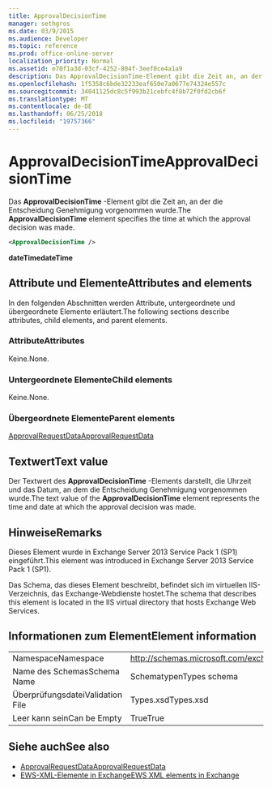 ```yaml
---
title: ApprovalDecisionTime
manager: sethgros
ms.date: 03/9/2015
ms.audience: Developer
ms.topic: reference
ms.prod: office-online-server
localization_priority: Normal
ms.assetid: e70f1a3d-03cf-4252-804f-3eef0ce4a1a9
description: Das ApprovalDecisionTime-Element gibt die Zeit an, an der die Entscheidung Genehmigung vorgenommen wurde.
ms.openlocfilehash: 1f5358c6bde32233eaf650e7a0677e74324e557c
ms.sourcegitcommit: 34041125dc8c5f993b21cebfc4f8b72f0fd2cb6f
ms.translationtype: MT
ms.contentlocale: de-DE
ms.lasthandoff: 06/25/2018
ms.locfileid: "19757366"
---
```

# <a name="approvaldecisiontime"></a><span data-ttu-id="10bb0-103">ApprovalDecisionTime</span><span class="sxs-lookup"><span data-stu-id="10bb0-103">ApprovalDecisionTime</span></span>

<span data-ttu-id="10bb0-104">Das **ApprovalDecisionTime** -Element gibt die Zeit an, an der die Entscheidung Genehmigung vorgenommen wurde.</span><span class="sxs-lookup"><span data-stu-id="10bb0-104">The **ApprovalDecisionTime** element specifies the time at which the approval decision was made.</span></span> 
  
```XML
<ApprovalDecisionTime />
```

 <span data-ttu-id="10bb0-105">**dateTime**</span><span class="sxs-lookup"><span data-stu-id="10bb0-105">**dateTime**</span></span>
## <a name="attributes-and-elements"></a><span data-ttu-id="10bb0-106">Attribute und Elemente</span><span class="sxs-lookup"><span data-stu-id="10bb0-106">Attributes and elements</span></span>

<span data-ttu-id="10bb0-107">In den folgenden Abschnitten werden Attribute, untergeordnete und übergeordnete Elemente erläutert.</span><span class="sxs-lookup"><span data-stu-id="10bb0-107">The following sections describe attributes, child elements, and parent elements.</span></span>
  
### <a name="attributes"></a><span data-ttu-id="10bb0-108">Attribute</span><span class="sxs-lookup"><span data-stu-id="10bb0-108">Attributes</span></span>

<span data-ttu-id="10bb0-109">Keine.</span><span class="sxs-lookup"><span data-stu-id="10bb0-109">None.</span></span>
  
### <a name="child-elements"></a><span data-ttu-id="10bb0-110">Untergeordnete Elemente</span><span class="sxs-lookup"><span data-stu-id="10bb0-110">Child elements</span></span>

<span data-ttu-id="10bb0-111">Keine.</span><span class="sxs-lookup"><span data-stu-id="10bb0-111">None.</span></span>
  
### <a name="parent-elements"></a><span data-ttu-id="10bb0-112">Übergeordnete Elemente</span><span class="sxs-lookup"><span data-stu-id="10bb0-112">Parent elements</span></span>

[<span data-ttu-id="10bb0-113">ApprovalRequestData</span><span class="sxs-lookup"><span data-stu-id="10bb0-113">ApprovalRequestData</span></span>](approvalrequestdata.md)
  
## <a name="text-value"></a><span data-ttu-id="10bb0-114">Textwert</span><span class="sxs-lookup"><span data-stu-id="10bb0-114">Text value</span></span>

<span data-ttu-id="10bb0-115">Der Textwert des **ApprovalDecisionTime** -Elements darstellt, die Uhrzeit und das Datum, an dem die Entscheidung Genehmigung vorgenommen wurde.</span><span class="sxs-lookup"><span data-stu-id="10bb0-115">The text value of the **ApprovalDecisionTime** element represents the time and date at which the approval decision was made.</span></span> 
  
## <a name="remarks"></a><span data-ttu-id="10bb0-116">Hinweise</span><span class="sxs-lookup"><span data-stu-id="10bb0-116">Remarks</span></span>

<span data-ttu-id="10bb0-117">Dieses Element wurde in Exchange Server 2013 Service Pack 1 (SP1) eingeführt.</span><span class="sxs-lookup"><span data-stu-id="10bb0-117">This element was introduced in Exchange Server 2013 Service Pack 1 (SP1).</span></span>
  
<span data-ttu-id="10bb0-118">Das Schema, das dieses Element beschreibt, befindet sich im virtuellen IIS-Verzeichnis, das Exchange-Webdienste hostet.</span><span class="sxs-lookup"><span data-stu-id="10bb0-118">The schema that describes this element is located in the IIS virtual directory that hosts Exchange Web Services.</span></span>
  
## <a name="element-information"></a><span data-ttu-id="10bb0-119">Informationen zum Element</span><span class="sxs-lookup"><span data-stu-id="10bb0-119">Element information</span></span>

|||
|:-----|:-----|
|<span data-ttu-id="10bb0-120">Namespace</span><span class="sxs-lookup"><span data-stu-id="10bb0-120">Namespace</span></span>  <br/> |http://schemas.microsoft.com/exchange/services/2006/types  <br/> |
|<span data-ttu-id="10bb0-121">Name des Schemas</span><span class="sxs-lookup"><span data-stu-id="10bb0-121">Schema Name</span></span>  <br/> |<span data-ttu-id="10bb0-122">Schematypen</span><span class="sxs-lookup"><span data-stu-id="10bb0-122">Types schema</span></span>  <br/> |
|<span data-ttu-id="10bb0-123">Überprüfungsdatei</span><span class="sxs-lookup"><span data-stu-id="10bb0-123">Validation File</span></span>  <br/> |<span data-ttu-id="10bb0-124">Types.xsd</span><span class="sxs-lookup"><span data-stu-id="10bb0-124">Types.xsd</span></span>  <br/> |
|<span data-ttu-id="10bb0-125">Leer kann sein</span><span class="sxs-lookup"><span data-stu-id="10bb0-125">Can be Empty</span></span>  <br/> |<span data-ttu-id="10bb0-126">True</span><span class="sxs-lookup"><span data-stu-id="10bb0-126">True</span></span>  <br/> |
   
## <a name="see-also"></a><span data-ttu-id="10bb0-127">Siehe auch</span><span class="sxs-lookup"><span data-stu-id="10bb0-127">See also</span></span>

- [<span data-ttu-id="10bb0-128">ApprovalRequestData</span><span class="sxs-lookup"><span data-stu-id="10bb0-128">ApprovalRequestData</span></span>](approvalrequestdata.md)
- [<span data-ttu-id="10bb0-129">EWS-XML-Elemente in Exchange</span><span class="sxs-lookup"><span data-stu-id="10bb0-129">EWS XML elements in Exchange</span></span>](ews-xml-elements-in-exchange.md)

